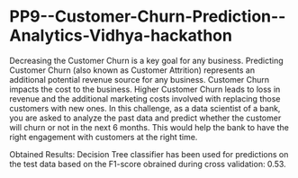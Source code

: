 # PP9--Customer-Churn-Prediction--Analytics-Vidhya-hackathon

Decreasing the Customer Churn is a key goal for any business. Predicting Customer Churn (also known as Customer Attrition) represents an additional potential revenue source for any business. Customer Churn impacts the cost to the business. Higher Customer Churn leads to loss in revenue and the additional marketing costs involved with replacing those customers with new ones. 
In this challenge, as a data scientist of a bank, you are asked to analyze the past data and predict whether the customer will churn or not in the next 6 months. This would help the bank to have the right engagement with customers at the right time.

Obtained Results: Decision Tree classifier has been used for predictions on the test data based on the F1-score obrained during cross validation: 0.53.
